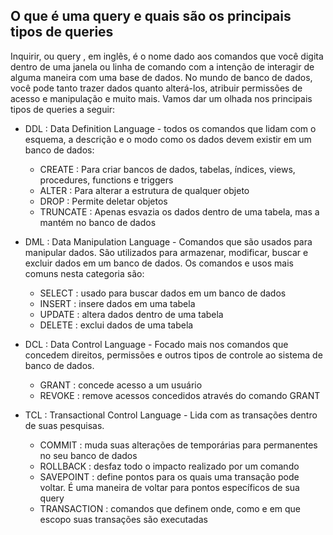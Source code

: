 ## O que é uma query e quais são os principais tipos de queries
Inquirir, ou query , em inglês, é o nome dado aos comandos que você digita dentro de uma janela ou linha de comando com a intenção de interagir de alguma maneira com uma base de dados. No mundo de banco de dados, você pode tanto trazer dados quanto alterá-los, atribuir permissões de acesso e manipulação e muito mais. Vamos dar um olhada nos principais tipos de queries a seguir:
- DDL : Data Definition Language - todos os comandos que lidam com o esquema, a descrição e o modo como os dados devem existir em um banco de dados:
  - CREATE : Para criar bancos de dados, tabelas, índices, views, procedures, functions e triggers
  - ALTER : Para alterar a estrutura de qualquer objeto
  - DROP : Permite deletar objetos
  - TRUNCATE : Apenas esvazia os dados dentro de uma tabela, mas a mantém no banco de dados

- DML : Data Manipulation Language - Comandos que são usados para manipular dados. São utilizados para armazenar, modificar, buscar e excluir dados em um banco de dados. Os comandos e usos mais comuns nesta categoria são:
  - SELECT : usado para buscar dados em um banco de dados
  - INSERT : insere dados em uma tabela
  - UPDATE : altera dados dentro de uma tabela
  - DELETE : exclui dados de uma tabela

- DCL : Data Control Language - Focado mais nos comandos que concedem direitos, permissões e outros tipos de controle ao sistema de banco de dados.
  -  GRANT : concede acesso a um usuário
  - REVOKE : remove acessos concedidos através do comando GRANT

- TCL : Transactional Control Language - Lida com as transações dentro de suas pesquisas.
  - COMMIT : muda suas alterações de temporárias para permanentes no seu banco de dados
  - ROLLBACK : desfaz todo o impacto realizado por um comando
  - SAVEPOINT : define pontos para os quais uma transação pode voltar. É uma maneira de voltar para pontos específicos de sua query
  - TRANSACTION : comandos que definem onde, como e em que escopo suas transações são executadas
